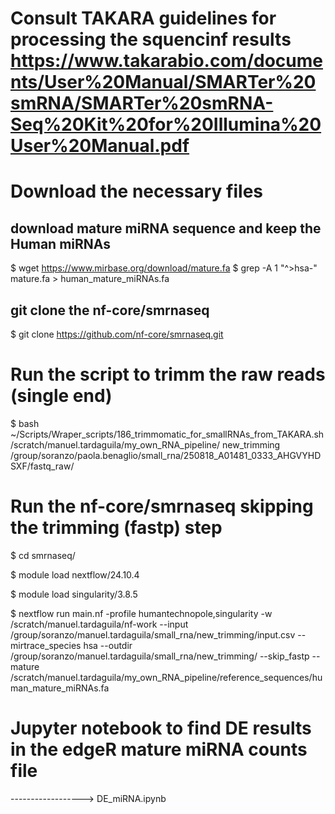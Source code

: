 # Consult TAKARA guidelines for processing the squencinf results  https://www.takarabio.com/documents/User%20Manual/SMARTer%20smRNA/SMARTer%20smRNA-Seq%20Kit%20for%20Illumina%20User%20Manual.pdf

# Download the necessary files

## download mature miRNA sequence and keep the Human miRNAs

$ wget https://www.mirbase.org/download/mature.fa
$ grep -A 1 "^>hsa-" mature.fa > human_mature_miRNAs.fa

## git clone the nf-core/smrnaseq

$ git clone https://github.com/nf-core/smrnaseq.git

# Run the script to trimm the raw reads (single end)

$ bash ~/Scripts/Wraper_scripts/186_trimmomatic_for_smallRNAs_from_TAKARA.sh /scratch/manuel.tardaguila/my_own_RNA_pipeline/ new_trimming /group/soranzo/paola.benaglio/small_rna/250818_A01481_0333_AHGVYHDSXF/fastq_raw/

# Run the nf-core/smrnaseq skipping the trimming (fastp) step

$ cd smrnaseq/

$ module load nextflow/24.10.4

$ module load singularity/3.8.5

$ nextflow run main.nf   -profile humantechnopole,singularity  -w /scratch/manuel.tardaguila/nf-work   --input /group/soranzo/manuel.tardaguila/small_rna/new_trimming/input.csv --mirtrace_species hsa  --outdir /group/soranzo/manuel.tardaguila/small_rna/new_trimming/  --skip_fastp --mature /scratch/manuel.tardaguila/my_own_RNA_pipeline/reference_sequences/human_mature_miRNAs.fa

# Jupyter notebook to find DE results in the edgeR mature miRNA counts file

------------------> DE_miRNA.ipynb


